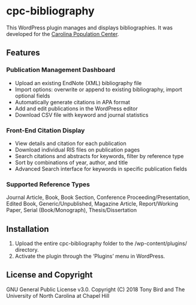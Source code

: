 # cpc-bibliography

This WordPress plugin manages and displays bibliographies. It was developed for the [Carolina Population Center](http://cpc.unc.edu).
## Features
### Publication Management Dashboard
- Upload an existing EndNote (XML) bibliography file
- Import options: overwrite or append to existing bibliography, import optional fields
- Automatically generate citations in APA format 
- Add and edit publications in the WordPress editor
- Download CSV file with keyword and journal statistics

### Front-End Citation Display
- View details and citation for each publication
- Download individual RIS files on publication pages
- Search citations and abstracts for keywords, filter by reference type
- Sort by combinations of year, author, and title
- Advanced Search interface for keywords in specific publication fields

### Supported Reference Types
Journal Article, Book, Book Section, Conference Proceeding/Presentation, Edited Book, Generic/Unpublished, Magazine Article, Report/Working Paper, Serial (Book/Monograph), Thesis/Dissertation

## Installation
1. Upload the entire cpc-bibliography folder to the /wp-content/plugins/ directory.
2. Activate the plugin through the ‘Plugins’ menu in WordPress.

## License and Copyright
GNU General Public License v3.0. Copyright (C) 2018 Tony Bird and The University of North Carolina at Chapel Hill
